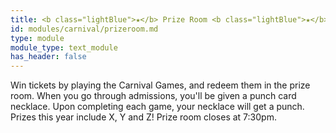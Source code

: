 ```yaml
---
title: <b class="lightBlue">★</b> Prize Room <b class="lightBlue">★</b>
id: modules/carnival/prizeroom.md
type: module
module_type: text_module
has_header: false
---
```

Win tickets by playing the Carnival Games, and redeem them in the prize room. When you go through admissions, you'll be given a punch card necklace. Upon completing each game, your necklace will get a punch. Prizes this year include X, Y and Z! Prize room closes at 7:30pm.
